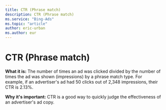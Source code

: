 ```yaml
---
title: CTR (Phrase match)
description: CTR (Phrase match)
ms.service: "Bing-Ads"
ms.topic: "article"
author: eric-urban
ms.author: eur
---
```


# CTR (Phrase match)

**What it is:** The number of times an ad was clicked divided by the number of times the ad was shown (impressions) by a phrase match type. For example, if an advertiser's ad had 50 clicks out of 2,348 impressions, their CTR is 2.13%.

**Why it's important:** CTR is a good way to quickly judge the effectiveness of an advertiser's ad copy.


